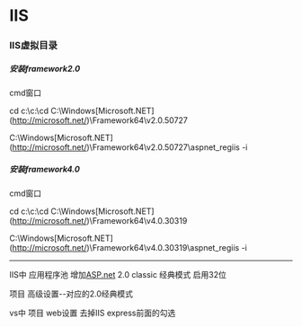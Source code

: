 # IIS

### IIS虚拟目录

##### 安装framework2.0

cmd窗口 

cd c:\c:\cd C:\Windows\[Microsoft.NET](http://microsoft.net/)\Framework64\v2.0.50727

C:\Windows\[Microsoft.NET](http://microsoft.net/)\Framework64\v2.0.50727\aspnet_regiis -i

##### 安装framework4.0

cmd窗口

 cd c:\c:\cd C:\Windows\[Microsoft.NET](http://microsoft.net/)\Framework64\v4.0.30319

C:\Windows\[Microsoft.NET](http://microsoft.net/)\Framework64\v4.0.30319\aspnet_regiis -i 

---



IIS中 应用程序池 增加[ASP.net](http://asp.net/) 2.0 classic 经典模式 启用32位

项目 高级设置--对应的2.0经典模式

vs中 项目 web设置 去掉IIS express前面的勾选